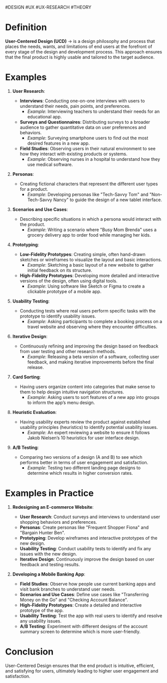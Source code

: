 #DESIGN #UX #UX-RESEARCH #THEORY 
# Definition
**User-Centered Design (UCD)** → is a design philosophy and process that places the needs, wants, and limitations of end users at the forefront of every stage of the design and development process. This approach ensures that the final product is highly usable and tailored to the target audience.

# Examples
1. **User Research**:
   - **Interviews**: Conducting one-on-one interviews with users to understand their needs, pain points, and preferences.
     - *Example*: Interviewing teachers to understand their needs for an educational app.
   - **Surveys and Questionnaires**: Distributing surveys to a broader audience to gather quantitative data on user preferences and behaviors.
     - *Example*: Surveying smartphone users to find out the most desired features in a new app.
   - **Field Studies**: Observing users in their natural environment to see how they interact with existing products or systems.
     - *Example*: Observing nurses in a hospital to understand how they use medical software.

2. **Personas**:
   - Creating fictional characters that represent the different user types for a product.
     - *Example*: Developing personas like "Tech-Savvy Tom" and "Non-Tech-Savvy Nancy" to guide the design of a new tablet interface.

3. **Scenarios and Use Cases**:
   - Describing specific situations in which a persona would interact with the product.
     - *Example*: Writing a scenario where "Busy Mom Brenda" uses a grocery delivery app to order food while managing her kids.

4. **Prototyping**:
   - **Low-Fidelity Prototypes**: Creating simple, often hand-drawn sketches or wireframes to visualize the layout and basic interactions.
     - *Example*: Sketching a basic layout of a new website to gather initial feedback on its structure.
   - **High-Fidelity Prototypes**: Developing more detailed and interactive versions of the design, often using digital tools.
     - *Example*: Using software like Sketch or Figma to create a clickable prototype of a mobile app.

5. **Usability Testing**:
   - Conducting tests where real users perform specific tasks with the prototype to identify usability issues.
     - *Example*: Asking participants to complete a booking process on a travel website and observing where they encounter difficulties.

6. **Iterative Design**:
   - Continuously refining and improving the design based on feedback from user testing and other research methods.
     - *Example*: Releasing a beta version of a software, collecting user feedback, and making iterative improvements before the final release.

7. **Card Sorting**:
   - Having users organize content into categories that make sense to them to help design intuitive navigation structures.
     - *Example*: Asking users to sort features of a new app into groups to inform the app’s menu design.

8. **Heuristic Evaluation**:
   - Having usability experts review the product against established usability principles (heuristics) to identify potential usability issues.
     - *Example*: An expert reviewing a website to ensure it follows Jakob Nielsen’s 10 heuristics for user interface design.

9. **A/B Testing**:
   - Comparing two versions of a design (A and B) to see which performs better in terms of user engagement and satisfaction.
     - *Example*: Testing two different landing page designs to determine which results in higher conversion rates.

# Examples in Practice
1. **Redesigning an E-commerce Website**:
   - **User Research**: Conduct surveys and interviews to understand user shopping behaviors and preferences.
   - **Personas**: Create personas like "Frequent Shopper Fiona" and "Bargain Hunter Ben".
   - **Prototyping**: Develop wireframes and interactive prototypes of the new design.
   - **Usability Testing**: Conduct usability tests to identify and fix any issues with the new design.
   - **Iterative Design**: Continuously improve the design based on user feedback and testing results.

2. **Developing a Mobile Banking App**:
   - **Field Studies**: Observe how people use current banking apps and visit bank branches to understand user needs.
   - **Scenarios and Use Cases**: Define use cases like "Transferring Money on the Go" and "Checking Account Balance".
   - **High-Fidelity Prototypes**: Create a detailed and interactive prototype of the app.
   - **Usability Testing**: Test the app with real users to identify and resolve any usability issues.
   - **A/B Testing**: Experiment with different designs of the account summary screen to determine which is more user-friendly.

# Conclusion
User-Centered Design ensures that the end product is intuitive, efficient, and satisfying for users, ultimately leading to higher user engagement and satisfaction.
